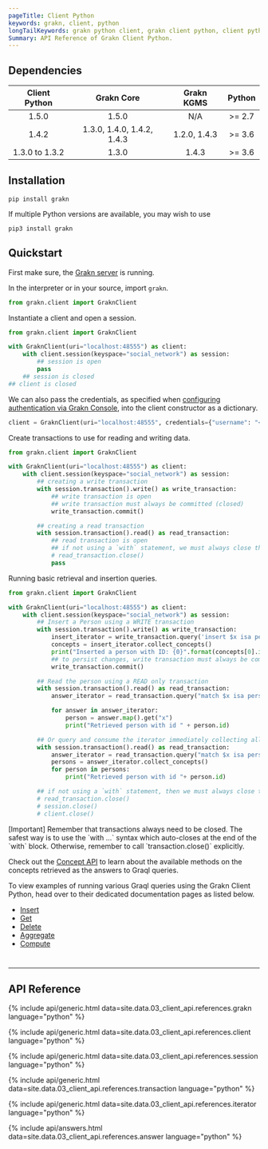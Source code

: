 ```yaml
---
pageTitle: Client Python
keywords: grakn, client, python
longTailKeywords: grakn python client, grakn client python, client python, python client
Summary: API Reference of Grakn Client Python.
---
```


## Dependencies

| Client Python  | Grakn Core                  | Grakn KGMS   | Python |
| :------------: | :-------------------------: | :----------: | :----: |
| 1.5.0          | 1.5.0                       | N/A          | >= 2.7 |
| 1.4.2          | 1.3.0, 1.4.0, 1.4.2, 1.4.3  | 1.2.0, 1.4.3 | >= 3.6 |
| 1.3.0 to 1.3.2 | 1.3.0                       | 1.4.3        | >= 3.6 |

## Installation
```
pip install grakn
```
If multiple Python versions are available, you may wish to use
```
pip3 install grakn
```

## Quickstart
First make sure, the [Grakn server](/docs/running-grakn/install-and-run#start-the-grakn-server) is running.

In the interpreter or in your source, import `grakn`.

<!-- test-example social_network_python_client_a.py -->
```python
from grakn.client import GraknClient
```

Instantiate a client and open a session.

<!-- test-example social_network_python_client_b.py -->
```python
from grakn.client import GraknClient

with GraknClient(uri="localhost:48555") as client:
    with client.session(keyspace="social_network") as session:
        ## session is open
        pass
    ## session is closed
## client is closed
```

We can also pass the credentials, as specified when [configuring authentication via Grakn Console](../06-management/02-users.md), into the client constructor as a dictionary.

<!-- test-ignore -->
```python
client = GraknClient(uri="localhost:48555", credentials={"username": "<username>", "password": "<password>"})
```

Create transactions to use for reading and writing data.

<!-- test-example social_network_python_client_c.py -->
```python
from grakn.client import GraknClient

with GraknClient(uri="localhost:48555") as client:
    with client.session(keyspace="social_network") as session:
        ## creating a write transaction
        with session.transaction().write() as write_transaction:
            ## write transaction is open
            ## write transaction must always be committed (closed)
            write_transaction.commit()

        ## creating a read transaction
        with session.transaction().read() as read_transaction:
            ## read transaction is open
            ## if not using a `with` statement, we must always close the read transaction like so
            # read_transaction.close()
            pass
```

Running basic retrieval and insertion queries.

<!-- test-example social_network_python_client_d.py -->
```python
from grakn.client import GraknClient

with GraknClient(uri="localhost:48555") as client:
    with client.session(keyspace="social_network") as session:
        ## Insert a Person using a WRITE transaction
        with session.transaction().write() as write_transaction:
            insert_iterator = write_transaction.query('insert $x isa person, has email "x@email.com";')
            concepts = insert_iterator.collect_concepts()
            print("Inserted a person with ID: {0}".format(concepts[0].id))
            ## to persist changes, write transaction must always be committed (closed)
            write_transaction.commit()

        ## Read the person using a READ only transaction
        with session.transaction().read() as read_transaction:
            answer_iterator = read_transaction.query("match $x isa person; get; limit 10;")

            for answer in answer_iterator:
                person = answer.map().get("x")
                print("Retrieved person with id " + person.id)

        ## Or query and consume the iterator immediately collecting all the results
        with session.transaction().read() as read_transaction:
            answer_iterator = read_transaction.query("match $x isa person; get; limit 10;")
            persons = answer_iterator.collect_concepts()
            for person in persons:
                print("Retrieved person with id "+ person.id)

        ## if not using a `with` statement, then we must always close the session and the read transaction
        # read_transaction.close()
        # session.close()
        # client.close()
```
<div class="note">
[Important]
Remember that transactions always need to be closed. The safest way is to use the `with ...` syntax which auto-closes at the end of the `with` block. Otherwise, remember to call `transaction.close()` explicitly.
</div>

Check out the [Concept API](../04-concept-api/00-overview.md) to learn about the available methods on the concepts retrieved as the answers to Graql queries.

To view examples of running various Graql queries using the Grakn Client Python, head over to their dedicated documentation pages as listed below.

- [Insert](../10-query/03-insert-query.md)
- [Get](../10-query/02-get-query.md)
- [Delete](../10-query/04-delete-query.md)
- [Aggregate](../10-query/06-aggregate-query.md)
- [Compute](../10-query/07-compute-query.md)

<hr style="margin-top: 40px;" />

## API Reference

{% include api/generic.html data=site.data.03_client_api.references.grakn language="python" %}

{% include api/generic.html data=site.data.03_client_api.references.client language="python" %}

{% include api/generic.html data=site.data.03_client_api.references.session language="python" %}

{% include api/generic.html data=site.data.03_client_api.references.transaction language="python" %}

{% include api/generic.html data=site.data.03_client_api.references.iterator language="python" %}

{% include api/answers.html data=site.data.03_client_api.references.answer language="python" %}

